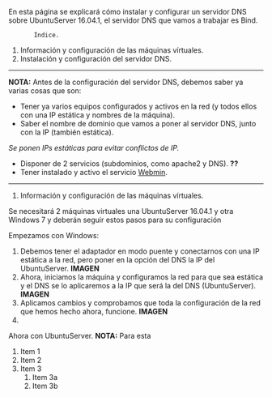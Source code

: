 En esta página se explicará cómo instalar y configurar un servidor DNS sobre UbuntuServer 16.04.1, el servidor DNS que vamos a trabajar es Bind.

           Índice.
           
1. Información y configuración de las máquinas vírtuales.
2. Instalación y configuración del servidor DNS.

___

**NOTA:** Antes de la configuración del servidor DNS, debemos saber ya varias cosas que son:
* Tener ya varios equipos configurados y activos en la red (y todos ellos con una IP estática y nombres de la máquina).
* Saber el nombre de dominio que vamos a poner al servidor DNS, junto con la IP (también estática).

_Se ponen IPs estáticas para evitar conflictos de IP._
* Disponer de 2 servicios (subdominios, como apache2 y DNS). **??**
* Tener instalado y activo el servicio [Webmin](http://www.webmin.com/deb.html).

___

1. Información y configuración de las máquinas vírtuales.

 Se necesitará 2 máquinas virtuales una UbuntuServer 16.04.1 y otra Windows 7 y deberán seguir estos pasos para su configuración

Empezamos con Windows:
  1. Debemos tener el adaptador en modo puente y conectarnos con una IP estática a la red, pero poner en la opción del DNS la IP del       UbuntuServer.
**IMAGEN**
  1. Ahora, iniciamos la máquina y configuramos la red para que sea estática y el DNS se lo aplicaremos a la IP que será la del DNS (UbuntuServer).
**IMAGEN**
  1. Aplicamos cambios y comprobamos que toda la configuración de la red que hemos hecho ahora, funcione.
**IMAGEN**
  1.
Ahora con UbuntuServer.
**NOTA:** Para esta 

1. Item 1
1. Item 2
1. Item 3
   1. Item 3a
   1. Item 3b

